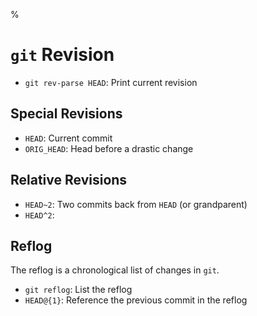%

# `git` Revision

- `git rev-parse HEAD`: Print current revision

## Special Revisions

- `HEAD`: Current commit
- `ORIG_HEAD`: Head before a drastic change

## Relative Revisions

- `HEAD~2`: Two commits back from `HEAD` (or grandparent)
- `HEAD^2`:

## Reflog

The reflog is a chronological list of changes in `git`.

- `git reflog`: List the reflog
- `HEAD@{1}`: Reference the previous commit in the reflog
